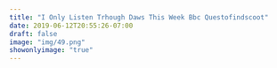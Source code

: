 ```yaml
---
title: "I Only Listen Trhough Daws This Week Bbc Questofindscoot"
date: 2019-06-12T20:55:26-07:00
draft: false
image: "img/49.png"
showonlyimage: "true"
---
```

